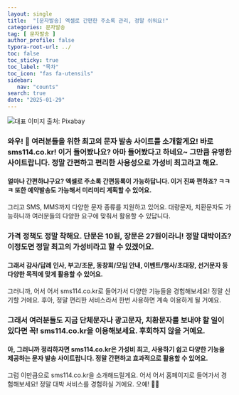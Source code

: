 ```yaml
---
layout: single
title:  "[문자발송] 엑셀로 간편한 주소록 관리, 정말 쉬워요!"
categories: 문자발송
tag: [ 문자발송 ]
author_profile: false
typora-root-url: ../
toc: false
toc_sticky: true
toc_label: "목차"
toc_icon: "fas fa-utensils"
sidebar:
   nav: "counts"
search: true
date: "2025-01-29"
---
```


![대표 이미지](https://pixabay.com/get/gb42f76ad422e356bd37fcb645beae1e75319ab37329f8f9f45bdc5225f575b72183831441df333ba65d88e693a19237e23650ab8690acc3f96f3bc93130e3f43_640.jpg) 출처: Pixabay <!-- Markdown 이미지 삽입 -->

### 와우! 🌟 여러분들을 위한 최고의 문자 발송 사이트를 소개할게요! 바로 sms114.co.kr! 이거 들어봤나요? 아마 들어봤다고 하네요~ 그만큼 유명한 사이트랍니다. 정말 간편하고 편리한 사용성으로 가성비 최고라고 해요. 

#### 얼마나 간편하냐구요? 엑셀로 주소록 간편등록이 가능하답니다. 이거 진짜 편하죠? ㅋㅋㅋ 또한 예약발송도 가능해서 미리미리 계획할 수 있어요. 

그리고 SMS, MMS까지 다양한 문자 종류를 지원하고 있어요. 대량문자, 치환문자도 가능하니까 여러분들의 다양한 요구에 맞춰서 활용할 수 있답니다. 

### 가격 정책도 정말 착해요. 단문은 10원, 장문은 27원이라니! 정말 대박이죠? 이정도면 정말 최고의 가성비라고 할 수 있겠어요. 

#### 그래서 감사/답례 인사, 부고/조문, 동창회/모임 안내, 이벤트/행사/초대장, 선거문자 등 다양한 목적에 맞게 활용할 수 있어요. 

그러니까, 어서 어서 sms114.co.kr로 들어가서 다양한 기능들을 경험해보세요! 정말 신기할 거에요. 후아, 정말 편리한 서비스라서 한번 사용하면 계속 이용하게 될 거예요. 

### 그래서 여러분들도 지금 단체문자나 광고문자, 치환문자를 보내야 할 일이 있다면 꼭! sms114.co.kr을 이용해보세요. 후회하지 않을 거예요. 

#### 아, 그러니까 정리하자면 sms114.co.kr은 가성비 최고, 사용하기 쉽고 다양한 기능을 제공하는 문자 발송 사이트랍니다. 정말 간편하고 효과적으로 활용할 수 있어요. 

그럼 이만큼으로 sms114.co.kr을 소개해드릴게요. 어서 어서 홈페이지로 들어가서 경험해보세요! 정말 대박 서비스를 경험하실 거에요. 오예! 🚀📱
